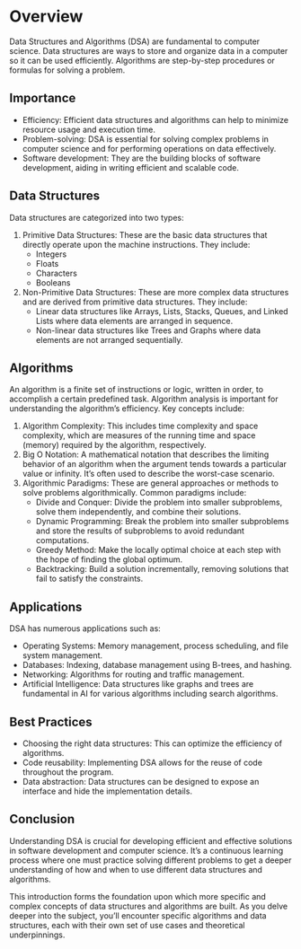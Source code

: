 # Overview

Data Structures and Algorithms (DSA) are fundamental to computer science. Data structures are ways to store and organize data in a computer so it can be used efficiently. Algorithms are step-by-step procedures or formulas for solving a problem.

## Importance

- Efficiency: Efficient data structures and algorithms can help to minimize resource usage and execution time.
- Problem-solving: DSA is essential for solving complex problems in computer science and for performing operations on data effectively.
- Software development: They are the building blocks of software development, aiding in writing efficient and scalable code.

## Data Structures

Data structures are categorized into two types:

1. Primitive Data Structures: These are the basic data structures that directly operate upon the machine instructions. They include:
    - Integers
    - Floats
    - Characters
    - Booleans
2. Non-Primitive Data Structures: These are more complex data structures and are derived from primitive data structures. They include:
    - Linear data structures like Arrays, Lists, Stacks, Queues, and Linked Lists where data elements are arranged in sequence.
    - Non-linear data structures like Trees and Graphs where data elements are not arranged sequentially.

## Algorithms

An algorithm is a finite set of instructions or logic, written in order, to accomplish a certain predefined task. Algorithm analysis is important for understanding the algorithm’s efficiency. Key concepts include:

1. Algorithm Complexity: This includes time complexity and space complexity, which are measures of the running time and space (memory) required by the algorithm, respectively.
2. Big O Notation: A mathematical notation that describes the limiting behavior of an algorithm when the argument tends towards a particular value or infinity. It’s often used to describe the worst-case scenario.
3. Algorithmic Paradigms: These are general approaches or methods to solve problems algorithmically. Common paradigms include:
    - Divide and Conquer: Divide the problem into smaller subproblems, solve them independently, and combine their solutions.
    - Dynamic Programming: Break the problem into smaller subproblems and store the results of subproblems to avoid redundant computations.
    - Greedy Method: Make the locally optimal choice at each step with the hope of finding the global optimum.
    - Backtracking: Build a solution incrementally, removing solutions that fail to satisfy the constraints.

## Applications

DSA has numerous applications such as:

- Operating Systems: Memory management, process scheduling, and file system management.
- Databases: Indexing, database management using B-trees, and hashing.
- Networking: Algorithms for routing and traffic management.
- Artificial Intelligence: Data structures like graphs and trees are fundamental in AI for various algorithms including search algorithms.

## Best Practices

- Choosing the right data structures: This can optimize the efficiency of algorithms.
- Code reusability: Implementing DSA allows for the reuse of code throughout the program.
- Data abstraction: Data structures can be designed to expose an interface and hide the implementation details.

## Conclusion

Understanding DSA is crucial for developing efficient and effective solutions in software development and computer science. It’s a continuous learning process where one must practice solving different problems to get a deeper understanding of how and when to use different data structures and algorithms.

This introduction forms the foundation upon which more specific and complex concepts of data structures and algorithms are built. As you delve deeper into the subject, you’ll encounter specific algorithms and data structures, each with their own set of use cases and theoretical underpinnings.
